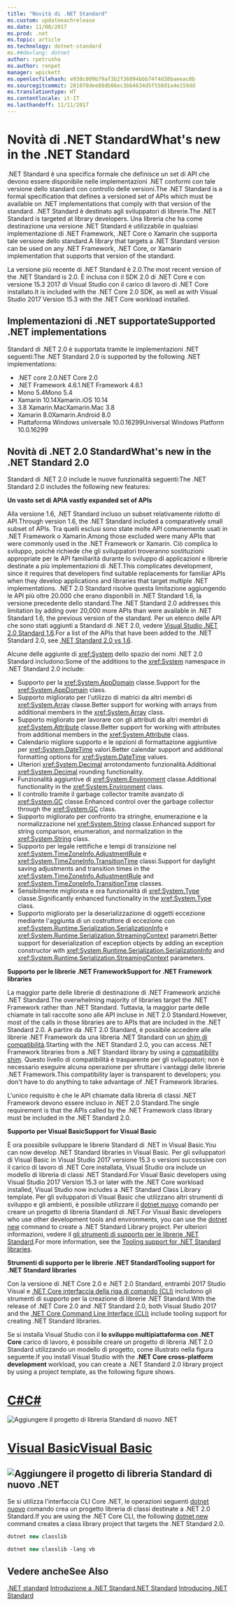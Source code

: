 ```yaml
---
title: "Novità di .NET Standard"
ms.custom: updateeachrelease
ms.date: 11/08/2017
ms.prod: .net
ms.topic: article
ms.technology: dotnet-standard
ms.##devlang: dotnet
author: rpetrusha
ms.author: ronpet
manager: wpickett
ms.openlocfilehash: e938c009b79af3b2f36094bbb74f4d38baeeac0b
ms.sourcegitcommit: 281070dee88db86ec3bb4634d5f558d1a4e159dd
ms.translationtype: HT
ms.contentlocale: it-IT
ms.lasthandoff: 11/11/2017
---
```

# <a name="whats-new-in-the-net-standard"></a><span data-ttu-id="4d966-102">Novità di .NET Standard</span><span class="sxs-lookup"><span data-stu-id="4d966-102">What's new in the .NET Standard</span></span>

<span data-ttu-id="4d966-103">.NET Standard è una specifica formale che definisce un set di API che devono essere disponibile nelle implementazioni .NET conformi con tale versione dello standard con controllo delle versioni.</span><span class="sxs-lookup"><span data-stu-id="4d966-103">The .NET Standard is a formal specification that defines a versioned set of APIs which must be available on .NET implementations that comply with that version of the standard.</span></span> <span data-ttu-id="4d966-104">.NET Standard è destinato agli sviluppatori di librerie.</span><span class="sxs-lookup"><span data-stu-id="4d966-104">The .NET Standard is targeted at library developers.</span></span> <span data-ttu-id="4d966-105">Una libreria che ha come destinazione una versione .NET Standard è utilizzabile in qualsiasi implementazione di .NET Framework, .NET Core o Xamarin che supporta tale versione dello standard.</span><span class="sxs-lookup"><span data-stu-id="4d966-105">A library that targets a .NET Standard version can be used on any .NET Framework, .NET Core, or Xamarin implementation that supports that version of the standard.</span></span>

<span data-ttu-id="4d966-106">La versione più recente di .NET Standard è 2.0.</span><span class="sxs-lookup"><span data-stu-id="4d966-106">The most recent version of the .NET Standard is 2.0.</span></span> <span data-ttu-id="4d966-107">È inclusa con il SDK 2.0 di .NET Core e con versione 15.3 2017 di Visual Studio con il carico di lavoro di .NET Core installato.</span><span class="sxs-lookup"><span data-stu-id="4d966-107">It is included with the .NET Core 2.0 SDK, as well as with Visual Studio 2017 Version 15.3 with the .NET Core workload installed.</span></span>

## <a name="supported-net-implementations"></a><span data-ttu-id="4d966-108">Implementazioni di .NET supportate</span><span class="sxs-lookup"><span data-stu-id="4d966-108">Supported .NET implementations</span></span>

<span data-ttu-id="4d966-109">Standard di .NET 2.0 è supportata tramite le implementazioni .NET seguenti:</span><span class="sxs-lookup"><span data-stu-id="4d966-109">The .NET Standard 2.0 is supported by the following .NET implementations:</span></span>

- <span data-ttu-id="4d966-110">.NET core 2.0</span><span class="sxs-lookup"><span data-stu-id="4d966-110">.NET Core 2.0</span></span>
- <span data-ttu-id="4d966-111">.NET Framework 4.6.1</span><span class="sxs-lookup"><span data-stu-id="4d966-111">.NET Framework 4.6.1</span></span>
- <span data-ttu-id="4d966-112">Mono 5.4</span><span class="sxs-lookup"><span data-stu-id="4d966-112">Mono 5.4</span></span>
- <span data-ttu-id="4d966-113">Xamarin 10.14</span><span class="sxs-lookup"><span data-stu-id="4d966-113">Xamarin.iOS 10.14</span></span>
- <span data-ttu-id="4d966-114">3.8 Xamarin.Mac</span><span class="sxs-lookup"><span data-stu-id="4d966-114">Xamarin.Mac 3.8</span></span>
- <span data-ttu-id="4d966-115">Xamarin 8.0</span><span class="sxs-lookup"><span data-stu-id="4d966-115">Xamarin.Android 8.0</span></span>
- <span data-ttu-id="4d966-116">Piattaforma Windows universale 10.0.16299</span><span class="sxs-lookup"><span data-stu-id="4d966-116">Universal Windows Platform 10.0.16299</span></span>

## <a name="whats-new-in-the-net-standard-20"></a><span data-ttu-id="4d966-117">Novità di .NET 2.0 Standard</span><span class="sxs-lookup"><span data-stu-id="4d966-117">What's new in the .NET Standard 2.0</span></span>
 
<span data-ttu-id="4d966-118">Standard di .NET 2.0 include le nuove funzionalità seguenti:</span><span class="sxs-lookup"><span data-stu-id="4d966-118">The .NET Standard 2.0 includes the following new features:</span></span>

<span data-ttu-id="4d966-119">**Un vasto set di API**</span><span class="sxs-lookup"><span data-stu-id="4d966-119">**A vastly expanded set of APIs**</span></span>

<span data-ttu-id="4d966-120">Alla versione 1.6, .NET Standard incluso un subset relativamente ridotto di API.</span><span class="sxs-lookup"><span data-stu-id="4d966-120">Through version 1.6, the .NET Standard included a comparatively small subset of APIs.</span></span> <span data-ttu-id="4d966-121">Tra quelli esclusi sono state molte API comunemente usati in .NET Framework o Xamarin.</span><span class="sxs-lookup"><span data-stu-id="4d966-121">Among those excluded were many APIs that were commonly used in the .NET Framework or Xamarin.</span></span> <span data-ttu-id="4d966-122">Ciò complica lo sviluppo, poiché richiede che gli sviluppatori troveranno sostituzioni appropriate per le API familiarità durante lo sviluppo di applicazioni e librerie destinate a più implementazioni di .NET.</span><span class="sxs-lookup"><span data-stu-id="4d966-122">This complicates development, since it requires that developers find suitable replacements for familiar APIs when they develop applications and libraries that target multiple .NET implementations.</span></span> <span data-ttu-id="4d966-123">.NET 2.0 Standard risolve questa limitazione aggiungendo le API più oltre 20.000 che erano disponibili in .NET Standard 1.6, la versione precedente dello standard.</span><span class="sxs-lookup"><span data-stu-id="4d966-123">The .NET Standard 2.0 addresses this limitation by adding over 20,000 more APIs than were available in .NET Standard 1.6, the previous version of the standard.</span></span> <span data-ttu-id="4d966-124">Per un elenco delle API che sono stati aggiunti a Standard di .NET 2.0, vedere [Visual Studio .NET 2.0 Standard 1.6](https://raw.githubusercontent.com/dotnet/standard/master/docs/versions/netstandard2.0_diff.md).</span><span class="sxs-lookup"><span data-stu-id="4d966-124">For a list of the APIs that have been added to the .NET Standard 2.0, see [.NET Standard 2.0 vs 1.6](https://raw.githubusercontent.com/dotnet/standard/master/docs/versions/netstandard2.0_diff.md).</span></span> 

<span data-ttu-id="4d966-125">Alcune delle aggiunte di <xref:System> dello spazio dei nomi .NET 2.0 Standard includono:</span><span class="sxs-lookup"><span data-stu-id="4d966-125">Some of the additions to the <xref:System> namespace in .NET Standard 2.0 include:</span></span>

- <span data-ttu-id="4d966-126">Supporto per la <xref:System.AppDomain> classe.</span><span class="sxs-lookup"><span data-stu-id="4d966-126">Support for the <xref:System.AppDomain> class.</span></span>
- <span data-ttu-id="4d966-127">Supporto migliorato per l'utilizzo di matrici da altri membri di <xref:System.Array> classe.</span><span class="sxs-lookup"><span data-stu-id="4d966-127">Better support for working with arrays from additional members in the <xref:System.Array> class.</span></span>
- <span data-ttu-id="4d966-128">Supporto migliorato per lavorare con gli attributi da altri membri di <xref:System.Attribute> classe.</span><span class="sxs-lookup"><span data-stu-id="4d966-128">Better support for working with attributes from additional members in the <xref:System.Attribute> class.</span></span>
- <span data-ttu-id="4d966-129">Calendario migliore supporto e le opzioni di formattazione aggiuntive per <xref:System.DateTime> valori.</span><span class="sxs-lookup"><span data-stu-id="4d966-129">Better calendar support and additional formatting options for <xref:System.DateTime> values.</span></span>
- <span data-ttu-id="4d966-130">Ulteriori <xref:System.Decimal> arrotondamento funzionalità.</span><span class="sxs-lookup"><span data-stu-id="4d966-130">Additional <xref:System.Decimal> rounding functionality.</span></span>
- <span data-ttu-id="4d966-131">Funzionalità aggiuntive di <xref:System.Environment> classe.</span><span class="sxs-lookup"><span data-stu-id="4d966-131">Additional functionality in the <xref:System.Environment> class.</span></span>
- <span data-ttu-id="4d966-132">Il controllo tramite il garbage collector tramite avanzato di <xref:System.GC> classe.</span><span class="sxs-lookup"><span data-stu-id="4d966-132">Enhanced control over the garbage collector through the <xref:System.GC> class.</span></span>
- <span data-ttu-id="4d966-133">Supporto migliorato per confronto tra stringhe, enumerazione e la normalizzazione nel <xref:System.String> classe.</span><span class="sxs-lookup"><span data-stu-id="4d966-133">Enhanced support for string comparison, enumeration, and normalization in the <xref:System.String> class.</span></span>
- <span data-ttu-id="4d966-134">Supporto per legale rettifiche e tempi di transizione nel <xref:System.TimeZoneInfo.AdjustmentRule> e <xref:System.TimeZoneInfo.TransitionTime> classi.</span><span class="sxs-lookup"><span data-stu-id="4d966-134">Support for daylight saving adjustments and transition times in the <xref:System.TimeZoneInfo.AdjustmentRule> and <xref:System.TimeZoneInfo.TransitionTime> classes.</span></span>
- <span data-ttu-id="4d966-135">Sensibilmente migliorata e ora funzionalità di <xref:System.Type> classe.</span><span class="sxs-lookup"><span data-stu-id="4d966-135">Significantly enhanced functionality in the <xref:System.Type> class.</span></span>
- <span data-ttu-id="4d966-136">Supporto migliorato per la deserializzazione di oggetti eccezione mediante l'aggiunta di un costruttore di eccezione con <xref:System.Runtime.Serialization.SerializationInfo> e <xref:System.Runtime.Serialization.StreamingContext> parametri.</span><span class="sxs-lookup"><span data-stu-id="4d966-136">Better support for deserialization of exception objects by adding an exception constructor with <xref:System.Runtime.Serialization.SerializationInfo> and <xref:System.Runtime.Serialization.StreamingContext> parameters.</span></span>

<span data-ttu-id="4d966-137">**Supporto per le librerie .NET Framework**</span><span class="sxs-lookup"><span data-stu-id="4d966-137">**Support for .NET Framework libraries**</span></span>

<span data-ttu-id="4d966-138">La maggior parte delle librerie di destinazione di .NET Framework anziché .NET Standard.</span><span class="sxs-lookup"><span data-stu-id="4d966-138">The overwhelming majority of libraries target the .NET Framework rather than .NET Standard.</span></span> <span data-ttu-id="4d966-139">Tuttavia, la maggior parte delle chiamate in tali raccolte sono alle API incluse in .NET 2.0 Standard.</span><span class="sxs-lookup"><span data-stu-id="4d966-139">However, most of the calls in those libraries are to APIs that are included in the .NET Standard 2.0.</span></span> <span data-ttu-id="4d966-140">A partire da .NET 2.0 Standard, è possibile accedere alle librerie .NET Framework da una libreria .NET Standard con un [shim di compatibilità](https://github.com/dotnet/standard/blob/master/docs/netstandard-20/README.md#assembly-unification).</span><span class="sxs-lookup"><span data-stu-id="4d966-140">Starting with the .NET Standard 2.0, you can access .NET Framework libraries from a .NET Standard library by using a [compatibility shim](https://github.com/dotnet/standard/blob/master/docs/netstandard-20/README.md#assembly-unification).</span></span> <span data-ttu-id="4d966-141">Questo livello di compatibilità è trasparente per gli sviluppatori; non è necessario eseguire alcuna operazione per sfruttare i vantaggi delle librerie .NET Framework.</span><span class="sxs-lookup"><span data-stu-id="4d966-141">This compatibility layer is transparent to developers; you don't have to do anything to take advantage of .NET Framework libraries.</span></span>

<span data-ttu-id="4d966-142">L'unico requisito è che le API chiamate dalla libreria di classi .NET Framework devono essere incluso in .NET 2.0 Standard.</span><span class="sxs-lookup"><span data-stu-id="4d966-142">The single requirement is that the APIs called by the .NET Framework class library must be included in the .NET Standard 2.0.</span></span>

<span data-ttu-id="4d966-143">**Supporto per Visual Basic**</span><span class="sxs-lookup"><span data-stu-id="4d966-143">**Support for Visual Basic**</span></span>

<span data-ttu-id="4d966-144">È ora possibile sviluppare le librerie Standard di .NET in Visual Basic.</span><span class="sxs-lookup"><span data-stu-id="4d966-144">You can now develop .NET Standard libraries in Visual Basic.</span></span> <span data-ttu-id="4d966-145">Per gli sviluppatori di Visual Basic in Visual Studio 2017 versione 15.3 o versioni successive con il carico di lavoro di .NET Core installata, Visual Studio ora include un modello di libreria di classi .NET Standard.</span><span class="sxs-lookup"><span data-stu-id="4d966-145">For Visual Basic developers using Visual Studio 2017 Version 15.3 or later with the .NET Core workload installed, Visual Studio now includes a .NET Standard Class Library template.</span></span> <span data-ttu-id="4d966-146">Per gli sviluppatori di Visual Basic che utilizzano altri strumenti di sviluppo e gli ambienti, è possibile utilizzare il [dotnet nuovo](../../core/tools/dotnet-new.md) comando per creare un progetto di libreria Standard di .NET.</span><span class="sxs-lookup"><span data-stu-id="4d966-146">For Visual Basic developers who use other development tools and environments, you can use the [dotnet new](../../core/tools/dotnet-new.md) command to create a .NET Standard Library project.</span></span> <span data-ttu-id="4d966-147">Per ulteriori informazioni, vedere il [gli strumenti di supporto per le librerie .NET Standard](#tooling).</span><span class="sxs-lookup"><span data-stu-id="4d966-147">For more information, see the [Tooling support for .NET Standard libraries](#tooling).</span></span>

<span data-ttu-id="4d966-148"><a name="tooling" />**Strumenti di supporto per le librerie .NET Standard**</span><span class="sxs-lookup"><span data-stu-id="4d966-148"><a name="tooling" />**Tooling support for .NET Standard libraries**</span></span>

<span data-ttu-id="4d966-149">Con la versione di .NET Core 2.0 e .NET 2.0 Standard, entrambi 2017 Studio Visual e [.NET Core interfaccia della riga di comando (CLI)](../../core/tools/index.md) includono gli strumenti di supporto per la creazione di librerie .NET Standard.</span><span class="sxs-lookup"><span data-stu-id="4d966-149">With the release of .NET Core 2.0 and .NET Standard 2.0, both Visual Studio 2017 and the [.NET Core Command Line Interface (CLI)](../../core/tools/index.md) include tooling support for creating .NET Standard libraries.</span></span> 

<span data-ttu-id="4d966-150">Se si installa Visual Studio con il **lo sviluppo multipiattaforma con .NET Core** carico di lavoro, è possibile creare un progetto di libreria .NET 2.0 Standard utilizzando un modello di progetto, come illustrato nella figura seguente.</span><span class="sxs-lookup"><span data-stu-id="4d966-150">If you install Visual Studio with the **.NET Core cross-platform development** workload, you can create a .NET Standard 2.0 library project by using a project template, as the following figure shows.</span></span> 

# <a name="ctabcsharp"></a>[<span data-ttu-id="4d966-151">C#</span><span class="sxs-lookup"><span data-stu-id="4d966-151">C#</span></span>](#tab/csharp)
![Aggiungere il progetto di libreria Standard di nuovo .NET](./media/std-project-cs.png)
# <a name="visual-basictabvisual-basic"></a>[<span data-ttu-id="4d966-153">Visual Basic</span><span class="sxs-lookup"><span data-stu-id="4d966-153">Visual Basic</span></span>](#tab/visual-basic)
<a name="add-new-net-standard-library-projectmediastd-project-vbpng"></a>![Aggiungere il progetto di libreria Standard di nuovo .NET](./media/std-project-vb.png)
---

<span data-ttu-id="4d966-155">Se si utilizza l'interfaccia CLI Core .NET, le operazioni seguenti [dotnet nuovo](../../core/tools/dotnet-new.md) comando crea un progetto libreria di classi destinate a .NET 2.0 Standard.</span><span class="sxs-lookup"><span data-stu-id="4d966-155">If you are using the .NET Core CLI, the following [dotnet new](../../core/tools/dotnet-new.md) command creates a class library project that targets the .NET Standard 2.0.</span></span>

```csharp
dotnet new classlib
```
```vb
dotnet new classlib -lang vb
```
  
## <a name="see-also"></a><span data-ttu-id="4d966-156">Vedere anche</span><span class="sxs-lookup"><span data-stu-id="4d966-156">See Also</span></span>
<span data-ttu-id="4d966-157">[.NET standard](../net-standard.md)
[Introduzione a .NET Standard](https://blogs.msdn.microsoft.com/dotnet/2016/09/26/introducing-net-standard/)</span><span class="sxs-lookup"><span data-stu-id="4d966-157">[.NET Standard](../net-standard.md)
[Introducing .NET Standard](https://blogs.msdn.microsoft.com/dotnet/2016/09/26/introducing-net-standard/)</span></span>
